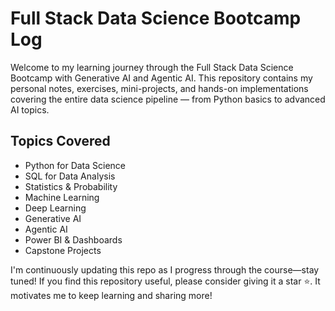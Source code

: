 # Full Stack Data Science Bootcamp Log

Welcome to my learning journey through the Full Stack Data Science Bootcamp with Generative AI and Agentic AI. This repository contains my personal notes, exercises, mini-projects, and hands-on implementations covering the entire data science pipeline — from Python basics to advanced AI topics.

## Topics Covered
- Python for Data Science  
- SQL for Data Analysis  
- Statistics & Probability  
- Machine Learning  
- Deep Learning  
- Generative AI  
- Agentic AI  
- Power BI & Dashboards  
- Capstone Projects  

I'm continuously updating this repo as I progress through the course—stay tuned!
If you find this repository useful, please consider giving it a star ⭐️. It motivates me to keep learning and sharing more!
